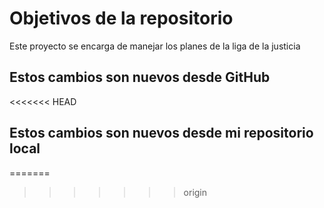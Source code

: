 # Objetivos de la repositorio

Este proyecto se encarga de manejar los planes de la liga de la justicia

## Estos cambios son nuevos desde GitHub
<<<<<<< HEAD
## Estos cambios son nuevos desde mi repositorio local
=======
>>>>>>> origin
